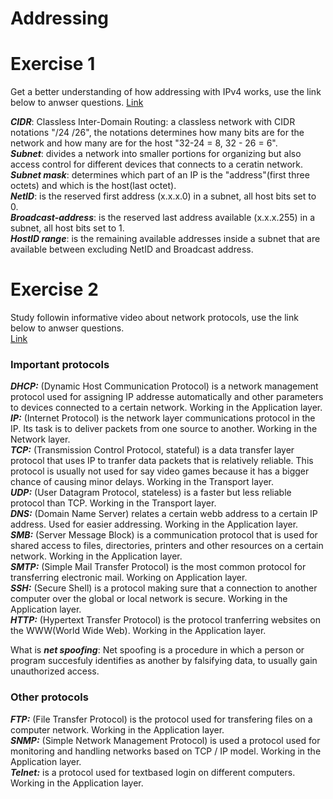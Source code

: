 # Addressing

# Exercise 1 
Get a better understanding of how addressing with IPv4 works, use the link below to anwser questions.
[Link](https://www.youtube.com/watch?v=POPoAjWFkGg) 

***CIDR***: Classless Inter-Domain Routing: a classless network with CIDR notations "/24 /26", the notations determines how many bits are for the network and how many are for the host "32-24 = 8, 32 - 26 = 6".  
***Subnet***: divides a network into smaller portions for organizing but also access control for different devices that connects to a ceratin network.  
***Subnet mask***: determines which part of an IP is the "address"(first three octets) and which is the host(last octet).  
***NetID***: is the reserved first address (x.x.x.0) in a subnet, all host bits set to 0.  
***Broadcast-address***: is the reserved last address available (x.x.x.255) in a subnet, all host bits set to 1.  
***HostID range***: is the remaining available addresses inside a subnet that are available between excluding NetID and Broadcast address.  

# Exercise 2
Study followin informative video about network protocols, use the link below to anwser questions.  
[Link](https://www.youtube.com/watch?v=p3vaaD9pn9I)

### Important protocols

***DHCP:*** (Dynamic Host Communication Protocol) is a network management protocol used for assigning IP addresse automatically 
and other parameters to devices connected to a certain network. Working in the Application layer.  
***IP:*** (Internet Protocol) is the network layer communications protocol in the IP. Its task is to deliver packets from one source to another.
Working in the Network layer.  
***TCP:*** (Transmission Control Protocol, stateful) is a data transfer layer protocol that uses IP to tranfer data packets that is relatively reliable.
This protocol is usually not used for say video games because it has a bigger chance of causing minor delays. Working in the Transport layer.  
***UDP:*** (User Datagram Protocol, stateless) is a faster but less reliable protocol than TCP. Working in the Transport layer.  
***DNS:*** (Domain Name Server) relates a certain webb address to a certain IP address. Used for easier addressing. Working in the Application layer.  
***SMB:*** (Server Message Block) is a communication protocol that is used for shared access to files, directories, printers and other resources on a certain network. Working in the Application layer.  
***SMTP:*** (Simple Mail Transfer Protocol) is the most common protocol for transferring electronic mail. Working on Application layer.   
***SSH:*** (Secure Shell) is a protocol making sure that a connection to another computer over the global or local network is secure. Working in the Application layer.    
***HTTP:*** (Hypertext Transfer Protocol) is the protocol tranferring websites on the WWW(World Wide Web). Working in the Application layer.  

What is ***net spoofing***: Net spoofing is a procedure in which a person or program succesfuly identifies as another by falsifying data, to usually gain unauthorized access.  

### Other protocols

***FTP:*** (File Transfer Protocol) is the protocol used for transfering files on a computer network. Working in the Application layer.  
***SNMP:*** (Simple Network Management Protocol) is used a protocol used for monitoring and handling networks based on TCP / IP model. Working in the Application layer.   
***Telnet:*** is a protocol used for textbased login on different computers. Working in the Application layer.   
